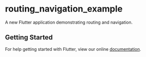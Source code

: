# routing_navigation_example

A new Flutter application demonstrating routing and navigation.

## Getting Started

For help getting started with Flutter, view our online
[documentation](https://flutter.io/).
